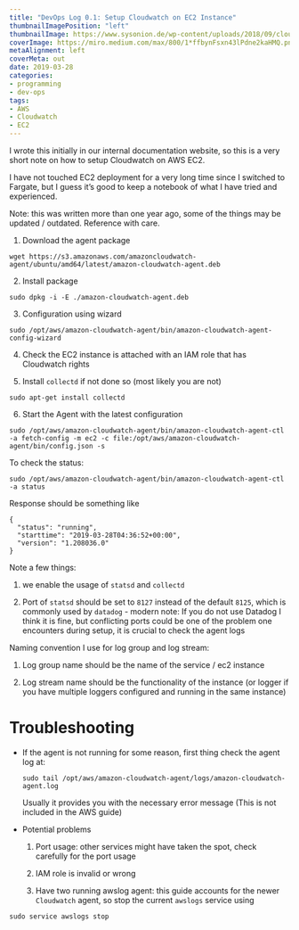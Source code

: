 ```yaml
---
title: "DevOps Log 0.1: Setup Cloudwatch on EC2 Instance"
thumbnailImagePosition: "left"
thumbnailImage: https://www.sysonion.de/wp-content/uploads/2018/09/cloudwatch.png
coverImage: https://miro.medium.com/max/800/1*ffbynFsxn43lPdne2kaHMQ.png
metaAlignment: left
coverMeta: out
date: 2019-03-28
categories:
- programming
- dev-ops
tags:
- AWS
- Cloudwatch
- EC2
---
```


I wrote this initially in our internal documentation website, so this is a very short note on how to setup Cloudwatch on AWS EC2. 
<!--more-->

I have not touched EC2 deployment for a very long time since I switched to Fargate, but I guess it’s good to keep a notebook of what I have tried and experienced.

Note: this was written more than one year ago, some of the things may be updated / outdated.  Reference with care.



1. Download the agent package
```
wget https://s3.amazonaws.com/amazoncloudwatch-agent/ubuntu/amd64/latest/amazon-cloudwatch-agent.deb
```

2. Install package
```
sudo dpkg -i -E ./amazon-cloudwatch-agent.deb
```

3. Configuration using wizard
```
sudo /opt/aws/amazon-cloudwatch-agent/bin/amazon-cloudwatch-agent-config-wizard
```

4. Check the EC2 instance is attached with an IAM role that has Cloudwatch rights

5. Install `collectd` if not done so (most likely you are not)
```
sudo apt-get install collectd
```

6. Start the Agent with the latest configuration
```
sudo /opt/aws/amazon-cloudwatch-agent/bin/amazon-cloudwatch-agent-ctl -a fetch-config -m ec2 -c file:/opt/aws/amazon-cloudwatch-agent/bin/config.json -s
```

To check the status:
```
sudo /opt/aws/amazon-cloudwatch-agent/bin/amazon-cloudwatch-agent-ctl -a status
```

Response should be something like 
```
{
  "status": "running",
  "starttime": "2019-03-28T04:36:52+00:00",
  "version": "1.208036.0"
}
```


Note a few things:

1. we enable the usage of `statsd` and `collectd`

2. Port of `statsd` should be set to `8127` instead of the default `8125`, which is commonly used by `datadog`  - modern note: If you do not use Datadog I think it is fine, but conflicting ports could be one of the problem one encounters during setup, it is crucial to check the agent logs

Naming convention I use for log group and log stream:

1. Log group name should be the name of the service / ec2 instance 

2. Log stream name should be the functionality of the instance (or logger if you have multiple loggers configured and running in the same instance)

# Troubleshooting

- If the agent is not running for some reason, first thing check the agent log at:
    ```
    sudo tail /opt/aws/amazon-cloudwatch-agent/logs/amazon-cloudwatch-agent.log
    ```

    Usually it provides you with the necessary error message (This is not included in the AWS guide)

- Potential problems

	1. Port usage: other services might have taken the spot, check carefully for the port usage
	
	2. IAM role is invalid or wrong
	
	3. Have two running awslog agent: this guide accounts for the newer `Cloudwatch` agent, so stop the current `awslogs` service using 
```
sudo service awslogs stop
```